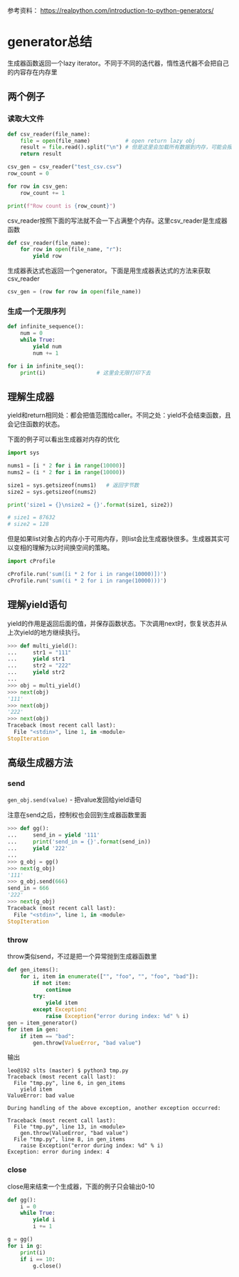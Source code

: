 参考资料：
https://realpython.com/introduction-to-python-generators/

# generator总结

生成器函数返回一个lazy iterator。不同于不同的迭代器，惰性迭代器不会把自己的内容存在内存里

## 两个例子

### 读取大文件

```py
def csv_reader(file_name):
    file = open(file_name)           # open return lazy obj
    result = file.read().split("\n") # 但是这里会加载所有数据到内存，可能会报MemoryError
    return result

csv_gen = csv_reader("test_csv.csv")
row_count = 0

for row in csv_gen:
    row_count += 1

print(f"Row count is {row_count}")
```

csv_reader按照下面的写法就不会一下占满整个内存。这里csv_reader是生成器函数

```py
def csv_reader(file_name):
    for row in open(file_name, "r"):
        yield row
```

生成器表达式也返回一个generator。下面是用生成器表达式的方法来获取csv_reader

```py
csv_gen = (row for row in open(file_name))
```

### 生成一个无限序列

```py
def infinite_sequence():
    num = 0
    while True:
        yield num
        num += 1

for i in infinite_seq():
    print(i)                # 这里会无限打印下去
```

## 理解生成器

yield和return相同处：都会把值范围给caller。不同之处：yield不会结束函数，且会记住函数的状态。

下面的例子可以看出生成器对内存的优化

```py
import sys

nums1 = [i * 2 for i in range(10000)]
nums2 = (i * 2 for i in range(10000))

size1 = sys.getsizeof(nums1)   # 返回字节数
size2 = sys.getsizeof(nums2)

print('size1 = {}\nsize2 = {}'.format(size1, size2))

# size1 = 87632
# size2 = 128
```

但是如果list对象占的内存小于可用内存，则list会比生成器快很多。生成器其实可以变相的理解为以时间换空间的策略。

```py
import cProfile

cProfile.run('sum([i * 2 for i in range(10000)])')
cProfile.run('sum((i * 2 for i in range(10000)))')
```

## 理解yield语句

yield的作用是返回后面的值，并保存函数状态。下次调用next时，恢复状态并从上次yield的地方继续执行。

```py
>>> def multi_yield():
...     str1 = "111"
...     yield str1
...     str2 = "222"
...     yield str2
...
>>> obj = multi_yield()
>>> next(obj)
'111'
>>> next(obj)
'222'
>>> next(obj)
Traceback (most recent call last):
  File "<stdin>", line 1, in <module>
StopIteration
```

## 高级生成器方法

### send

`gen_obj.send(value)` - 把value发回给yield语句

注意在send之后，控制权也会回到生成器函数里面

```py
>>> def gg():
...     send_in = yield '111'
...     print('send_in = {}'.format(send_in))
...     yield '222'
... 
>>> g_obj = gg()
>>> next(g_obj)
'111'
>>> g_obj.send(666)
send_in = 666
'222'
>>> next(g_obj)
Traceback (most recent call last):
  File "<stdin>", line 1, in <module>
StopIteration
```

### throw

throw类似send，不过是把一个异常抛到生成器函数里

```py
def gen_items():
    for i, item in enumerate(["", "foo", "", "foo", "bad"]):
        if not item:
            continue
        try:
            yield item
        except Exception:
            raise Exception("error during index: %d" % i)
gen = item_generator()
for item in gen:
    if item == "bad":
        gen.throw(ValueError, "bad value")
```

输出

```
leo@192 slts (master) $ python3 tmp.py 
Traceback (most recent call last):
  File "tmp.py", line 6, in gen_items
    yield item
ValueError: bad value

During handling of the above exception, another exception occurred:

Traceback (most recent call last):
  File "tmp.py", line 13, in <module>
    gen.throw(ValueError, "bad value")
  File "tmp.py", line 8, in gen_items
    raise Exception("error during index: %d" % i)
Exception: error during index: 4
```

### close

close用来结束一个生成器，下面的例子只会输出0-10

```py
def gg():
    i = 0
    while True:
        yield i
        i += 1

g = gg()
for i in g:
    print(i)
    if i == 10:
        g.close()
```
